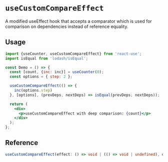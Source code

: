 # `useCustomCompareEffect`

A modified useEffect hook that accepts a comparator which is used for comparison on dependencies instead of reference equality.

## Usage

```jsx
import {useCounter, useCustomCompareEffect} from 'react-use';
import isEqual from 'lodash/isEqual';

const Demo = () => {
  const [count, {inc: inc}] = useCounter(0);
  const options = { step: 2 };

  useCustomCompareEffect(() => {
    inc(options.step)
  }, [options], (prevDeps, nextDeps) => isEqual(prevDeps, nextDeps));

  return (
    <div>
      <p>useCustomCompareEffect with deep comparison: {count}</p>
    </div>
  );
};
```

## Reference

```ts
useCustomCompareEffect(effect: () => void | (() => void | undefined), deps: any[], depsEqual: (prevDeps: any[], nextDeps: any[]) => boolean);
```
